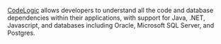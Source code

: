 [CodeLogic](https://codelogic.com) allows developers to understand all the code and database dependencies within their applications, with support for Java, .NET, Javascript, and databases including Oracle, Microsoft SQL Server, and Postgres.
